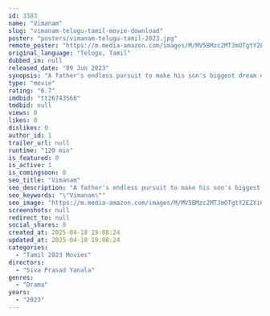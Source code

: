 ```yaml
---
id: 3383
name: "Vimanam"
slug: "vimanam-telugu-tamil-movie-download"
poster: "posters/vimanam-telugu-tamil-2023.jpg"
remote_poster: "https://m.media-amazon.com/images/M/MV5BMzc2MTJmOTgtY2E2Yi00MjBlLTk3NGUtNzlmYmRlYjg5MWI4XkEyXkFqcGc@._V1_SX300.jpg"
original_language: "Telugu, Tamil"
dubbed_in: null
released_date: "09 Jun 2023"
synopsis: "A father's endless pursuit to make his son's biggest dream of traveling in a flight come true."
type: "movie"
rating: "6.7"
imdbid: "tt26743568"
tmdbid: null
views: 0
likes: 0
dislikes: 0
author_id: 1
trailer_url: null
runtime: "120 min"
is_featured: 0
is_active: 1
is_comingsoon: 0
seo_title: "Vimanam"
seo_description: "A father's endless pursuit to make his son's biggest dream of traveling in a flight come true."
seo_keywords: "\"Vimanam\""
seo_image: "https://m.media-amazon.com/images/M/MV5BMzc2MTJmOTgtY2E2Yi00MjBlLTk3NGUtNzlmYmRlYjg5MWI4XkEyXkFqcGc@._V1_SX300.jpg"
screenshots: null
redirect_to: null
social_shares: 0
created_at: 2025-04-18 19:08:24
updated_at: 2025-04-18 19:08:24
categories:
  - "Tamil 2023 Movies"
directors:
  - "Siva Prasad Yanala"
genres:
  - "Drama"
years:
  - "2023"
---
```

